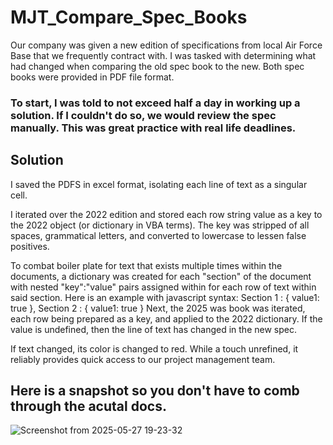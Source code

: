 # MJT_Compare_Spec_Books

Our company was given a new edition of specifications from local Air Force Base that we frequently contract with.
I was tasked with determining what had changed when comparing the old spec book to the new. 
Both spec books were provided in PDF file format. 
### To start, I was told to not exceed half a day in working up a solution. If I couldn't do so, we would review the spec manually. This was great practice with real life deadlines.


## Solution
I saved the PDFS in excel format, isolating each line of text as a singular cell.

I iterated over the 2022 edition and stored each row string value as a key to the 2022 object (or dictionary in VBA terms). The key was stripped of all spaces, grammatical letters, and converted to lowercase to lessen false positives.

To combat boiler plate for text that exists multiple times within the documents, a dictionary was created for each "section" of the document with nested "key":"value" pairs assigned within for each row of text within said section. 
      Here is an example with javascript syntax:
        Section 1 : {
          value1: true
          },
        Section 2 : {
          value1: true
        }
Next, the 2025 was book was iterated, each row being prepared as a key, and applied to the 2022 dictionary. If the value is undefined, then the line of text has changed in the new spec.

If text changed, its color is changed to red. While a touch unrefined, it reliably provides quick access to our project management team.

## Here is a snapshot so you don't have to comb through the acutal docs.
![Screenshot from 2025-05-27 19-23-32](https://github.com/user-attachments/assets/5c3f4075-9a88-4343-9c88-d319493e5ea0)
